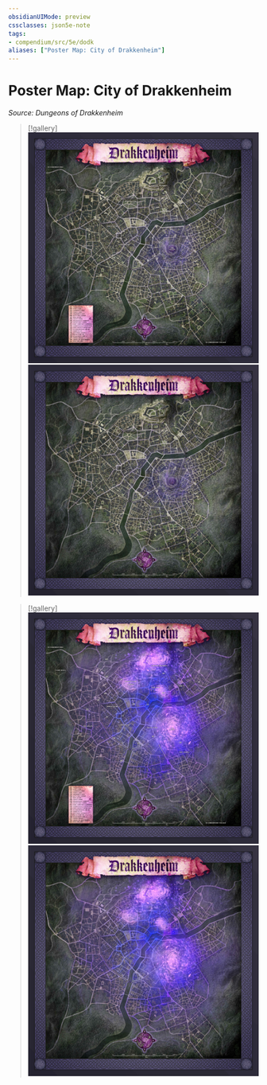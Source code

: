 ```yaml
---
obsidianUIMode: preview
cssclasses: json5e-note
tags:
- compendium/src/5e/dodk
aliases: ["Poster Map: City of Drakkenheim"]
---
```

# Poster Map: City of Drakkenheim
*Source: Dungeons of Drakkenheim* 

> [!gallery]
> ![Map 0.01: Drakkenheim: City Map](https://raw.githubusercontent.com/5etools-mirror-3/5etools-img/main/adventure/DoDk/189-map-0.01-drakkenheim.webp#gallery)
> ![Player Version](https://raw.githubusercontent.com/5etools-mirror-3/5etools-img/main/adventure/DoDk/190-map-0.01-drakkenheim-player.webp#gallery)

> [!gallery]
> ![Map 0.01: Drakkenheim: Deep Haze Map](https://raw.githubusercontent.com/5etools-mirror-3/5etools-img/main/adventure/DoDk/191-map-0.01-drakkenheim-delrium.webp#gallery)
> ![Player Version](https://raw.githubusercontent.com/5etools-mirror-3/5etools-img/main/adventure/DoDk/192-map-0.01-drakkenheim-delrium-player.webp#gallery)